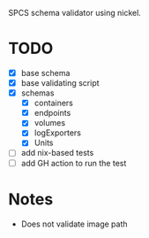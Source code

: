 SPCS schema validator using nickel.

# TODO

- [x] base schema
- [x] base validating script
- [x] schemas
  - [x] containers
  - [x] endpoints
  - [x] volumes
  - [x] logExporters
  - [x] Units
- [ ] add nix-based tests
- [ ] add GH action to run the test

# Notes

- Does not validate image path

